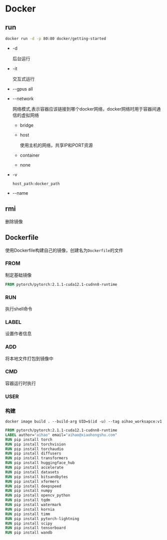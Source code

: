 # Docker

## run

```bash
docker run -d -p 80:80 docker/getting-started
```

- -d

  后台运行

- -it

  交互式运行

- --gpus all

- --network

  网络模式,表示容器应该链接到哪个docker网络，docker网络时用于容器间通信的虚拟网络

  - bridge
  
  - host
  
    使用主机的网络，共享IP和PORT资源
  
  - container
  
  - none
  
- -v

  ```shell
  host_path:docker_path
  ```

- --name

## rmi

删除镜像

## Dockerfile

使用Dockerfile构建自己的镜像，创建名为```Dockerfile```的文件

### FROM

制定基础镜像

```dockerfile
FROM pytorch/pytorch:2.1.1-cuda12.1-cudnn8-runtime
```

### RUN

执行shell命令

### LABEL

设置作者信息

### ADD

将本地文件打包到镜像中

### CMD

容器运行时执行

### USER

### 构建

```shell
docker image build . --build-arg UID=$(id -u) --tag aihao_worksapce:v1
```



```dockerfile
FROM pytorch/pytorch:2.1.1-cuda12.1-cudnn8-runtime
LABEL author="aihao" email="aihao@xiaohongshu.com"
RUN pip install torch 
RUN pip install torchvision 
RUN pip install torchaudio
RUN pip install diffusers
RUN pip install transformers
RUN pip install huggingface_hub
RUN pip install accelerate
RUN pip install datasets
RUN pip install bitsandbytes
RUN pip install xformers
RUN pip install deepspeed
RUN pip install numpy
RUN pip install opencv_python
RUN pip install tqdm
RUN pip install watermark
RUN pip install kornia
RUN pip install timm
RUN pip install pytorch-lightning
RUN pip install scipy
RUN pip install tensorboard
RUN pip install wandb
```

